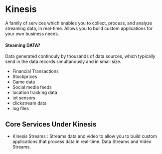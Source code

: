 # Kinesis
A family of services which enables you to collect, process, and analyze streaming data, in real-time.
Allows you to build custom applications for your own business needs.

#### Steaming DATA?
Data generated continouly by thousands of data sources, which typically send in the data records simultanously and in small size.

* Financial Transactions
* Stockprices
* Game data
* Social media feeds
* location tracking data
* iot sensors
* clickstream data
* log files


## Core Services Under Kinesis
* Kinesis Streams : Streams data and video to allow you to build custom applications that process data in real-time.
Data Streams and Video Streams.
